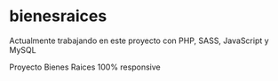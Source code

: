 # bienesraices
Actualmente trabajando en este proyecto con PHP, SASS, JavaScript y MySQL

Proyecto Bienes Raices 100% responsive
